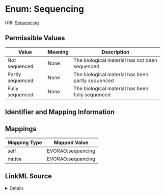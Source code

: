 # Enum: Sequencing



URI: [Sequencing](Sequencing.md)

## Permissible Values

| Value | Meaning | Description |
| --- | --- | --- |
| Not sequenced | None | The biological material has not been sequenced |
| Partly sequenced | None | The biological material has been partly sequenced |
| Fully sequenced | None | The biological material has been fully sequenced |









## Identifier and Mapping Information








## Mappings

| Mapping Type | Mapped Value |
| ---  | ---  |
| self | EVORAO:sequencing |
| native | EVORAO:sequencing |




## LinkML Source

<details>
```yaml
name: sequencing
rank: 1000
permissible_values:
  Not sequenced:
    text: Not sequenced
    description: The biological material has not been sequenced
  Partly sequenced:
    text: Partly sequenced
    description: The biological material has been partly sequenced
  Fully sequenced:
    text: Fully sequenced
    description: The biological material has been fully sequenced

```
</details>
